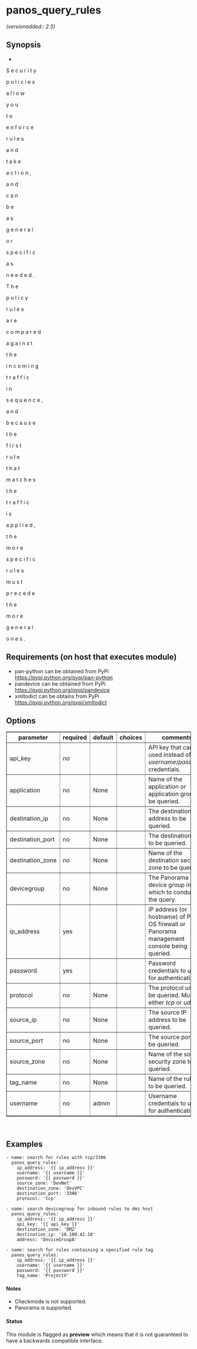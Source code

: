 # panos_query_rules

_(versionadded:: 2.5)_


## Synopsis

-
 
S
e
c
u
r
i
t
y
 
p
o
l
i
c
i
e
s
 
a
l
l
o
w
 
y
o
u
 
t
o
 
e
n
f
o
r
c
e
 
r
u
l
e
s
 
a
n
d
 
t
a
k
e
 
a
c
t
i
o
n
,
 
a
n
d
 
c
a
n
 
b
e
 
a
s
 
g
e
n
e
r
a
l
 
o
r
 
s
p
e
c
i
f
i
c
 
a
s
 
n
e
e
d
e
d
.
 
T
h
e
 
p
o
l
i
c
y
 
r
u
l
e
s
 
a
r
e
 
c
o
m
p
a
r
e
d
 
a
g
a
i
n
s
t
 
t
h
e
 
i
n
c
o
m
i
n
g
 
t
r
a
f
f
i
c
 
i
n
 
s
e
q
u
e
n
c
e
,
 
a
n
d
 
b
e
c
a
u
s
e
 
t
h
e
 
f
i
r
s
t
 
r
u
l
e
 
t
h
a
t
 
m
a
t
c
h
e
s
 
t
h
e
 
t
r
a
f
f
i
c
 
i
s
 
a
p
p
l
i
e
d
,
 
t
h
e
 
m
o
r
e
 
s
p
e
c
i
f
i
c
 
r
u
l
e
s
 
m
u
s
t
 
p
r
e
c
e
d
e
 
t
h
e
 
m
o
r
e
 
g
e
n
e
r
a
l
 
o
n
e
s
.




## Requirements (on host that executes module)

- pan-python can be obtained from PyPi https://pypi.python.org/pypi/pan-python
- pandevice can be obtained from PyPi https://pypi.python.org/pypi/pandevice
- xmltodict can be obtains from PyPi https://pypi.python.org/pypi/xmltodict

## Options

<table border=1 cellpadding=4>
<tr>
<th class="head">parameter</th>
<th class="head">required</th>
<th class="head">default</th>
<th class="head">choices</th>
<th class="head">comments</th>
</tr>
<tr><td>api_key<br/><div style="font-size: small;"></div></td>
<td>no</td>
<td></td>
<td></td>
<td><div>API key that can be used instead of <em>username</em>/<em>password</em> credentials.</div></td></tr>
<tr><td>application<br/><div style="font-size: small;"></div></td>
<td>no</td>
<td>None</td>
<td></td>
<td><div>Name of the application or application group to be queried.</div></td></tr>
<tr><td>destination_ip<br/><div style="font-size: small;"></div></td>
<td>no</td>
<td>None</td>
<td></td>
<td><div>The destination IP address to be queried.</div></td></tr>
<tr><td>destination_port<br/><div style="font-size: small;"></div></td>
<td>no</td>
<td>None</td>
<td></td>
<td><div>The destination port to be queried.</div></td></tr>
<tr><td>destination_zone<br/><div style="font-size: small;"></div></td>
<td>no</td>
<td>None</td>
<td></td>
<td><div>Name of the destination security zone to be queried.</div></td></tr>
<tr><td>devicegroup<br/><div style="font-size: small;"></div></td>
<td>no</td>
<td>None</td>
<td></td>
<td><div>The Panorama device group in which to conduct the query.</div></td></tr>
<tr><td>ip_address<br/><div style="font-size: small;"></div></td>
<td>yes</td>
<td></td>
<td></td>
<td><div>IP address (or hostname) of PAN-OS firewall or Panorama management console being queried.</div></td></tr>
<tr><td>password<br/><div style="font-size: small;"></div></td>
<td>yes</td>
<td></td>
<td></td>
<td><div>Password credentials to use for authentication.</div></td></tr>
<tr><td>protocol<br/><div style="font-size: small;"></div></td>
<td>no</td>
<td>None</td>
<td></td>
<td><div>The protocol used to be queried.  Must be either <em>tcp</em> or <em>udp</em>.</div></td></tr>
<tr><td>source_ip<br/><div style="font-size: small;"></div></td>
<td>no</td>
<td>None</td>
<td></td>
<td><div>The source IP address to be queried.</div></td></tr>
<tr><td>source_port<br/><div style="font-size: small;"></div></td>
<td>no</td>
<td>None</td>
<td></td>
<td><div>The source port to be queried.</div></td></tr>
<tr><td>source_zone<br/><div style="font-size: small;"></div></td>
<td>no</td>
<td>None</td>
<td></td>
<td><div>Name of the source security zone to be queried.</div></td></tr>
<tr><td>tag_name<br/><div style="font-size: small;"></div></td>
<td>no</td>
<td>None</td>
<td></td>
<td><div>Name of the rule tag to be queried.</div></td></tr>
<tr><td>username<br/><div style="font-size: small;"></div></td>
<td>no</td>
<td>admin</td>
<td></td>
<td><div>Username credentials to use for authentication.</div></td></tr>
</table>
</br>



## Examples

    - name: search for rules with tcp/3306
      panos_query_rules:
        ip_address: '{{ ip_address }}'
        username: '{{ username }}'
        password: '{{ password }}'
        source_zone: 'DevNet'
        destination_zone: 'DevVPC'
        destination_port: '3306'
        protocol: 'tcp'
    
    - name: search devicegroup for inbound rules to dmz host
      panos_query_rules:
        ip_address: '{{ ip_address }}'
        api_key: '{{ api_key }}'
        destination_zone: 'DMZ'
        destination_ip: '10.100.42.18'
        address: 'DeviceGroupA'
    
    - name: search for rules containing a specified rule tag
      panos_query_rules:
        ip_address: '{{ ip_address }}'
        username: '{{ username }}'
        password: '{{ password }}'
        tag_name: 'ProjectX'

#### Notes

- Checkmode is not supported.
- Panorama is supported.



#### Status

This module is flagged as **preview** which means that it is not guaranteed to have a backwards compatible interface.

